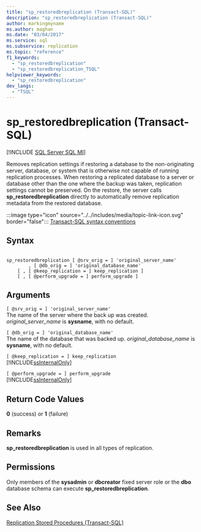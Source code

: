 ```yaml
---
title: "sp_restoredbreplication (Transact-SQL)"
description: "sp_restoredbreplication (Transact-SQL)"
author: markingmyname
ms.author: maghan
ms.date: "03/04/2017"
ms.service: sql
ms.subservice: replication
ms.topic: "reference"
f1_keywords:
  - "sp_restoredbreplication"
  - "sp_restoredbreplication_TSQL"
helpviewer_keywords:
  - "sp_restoredbreplication"
dev_langs:
  - "TSQL"
---
```

# sp_restoredbreplication (Transact-SQL)
[!INCLUDE [SQL Server SQL MI](../../includes/applies-to-version/sql-asdbmi.md)]

  Removes replication settings if restoring a database to the non-originating server, database, or system that is otherwise not capable of running replication processes. When restoring a replicated database to a server or database other than the one where the backup was taken, replication settings cannot be preserved. On the restore, the server calls **sp_restoredbreplication** directly to automatically remove replication metadata from the restored database.  
  
 :::image type="icon" source="../../includes/media/topic-link-icon.svg" border="false"::: [Transact-SQL syntax conventions](../../t-sql/language-elements/transact-sql-syntax-conventions-transact-sql.md)  
  
## Syntax  
  
```  
  
sp_restoredbreplication [ @srv_orig = ] 'original_server_name'  
        , [ @db_orig = ] 'original_database_name'  
    [ , [ @keep_replication = ] keep_replication ]  
    [ , [ @perform_upgrade = ] perform_upgrade ]  
```  
  
## Arguments  
`[ @srv_orig = ] 'original_server_name'`  
 The name of the server where the back up was created. *original_server_name* is **sysname**, with no default.  
  
`[ @db_orig = ] 'original_database_name'`  
 The name of the database that was backed up. *original_database_name* is **sysname**, with no default.  
  
`[ @keep_replication = ] keep_replication`  
 [!INCLUDE[ssInternalOnly](../../includes/ssinternalonly-md.md)]  
  
`[ @perform_upgrade = ] perform_upgrade`  
 [!INCLUDE[ssInternalOnly](../../includes/ssinternalonly-md.md)]  
  
## Return Code Values  
 **0** (success) or **1** (failure)  
  
## Remarks  
 **sp_restoredbreplication** is used in all types of replication.  
  
## Permissions  
 Only members of the **sysadmin** or **dbcreator** fixed server role or the **dbo** database schema can execute **sp_restoredbreplication**.  
  
## See Also  
 [Replication Stored Procedures &#40;Transact-SQL&#41;](../../relational-databases/system-stored-procedures/replication-stored-procedures-transact-sql.md)  
  
  
